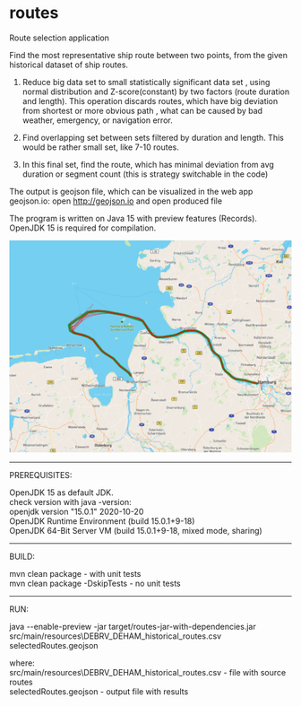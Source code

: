 # routes
Route selection application

Find the most representative ship route between two points, from the given historical dataset of ship routes.

1. Reduce big data set to small statistically significant data set , using normal distribution and Z-score(constant) by two factors (route duration and length). 
This operation discards routes, which have big deviation from shortest or more obvious path , what can be caused by bad weather, emergency, or navigation error.

2. Find overlapping set between sets filtered by duration and length. This would be rather small set, like 7-10 routes.

3. In this final set, find the route, which has minimal deviation from avg  duration or segment count (this is strategy switchable in the code)

The output is geojson file, which can be visualized in the web app geojson.io: open http://geojson.io and open produced file

The program is written on Java 15 with preview features (Records). 
OpenJDK 15 is required for compilation.

![Alt text](selectedRoutes.PNG?raw=true "Title")


______________________________________________________________________________________
PREREQUISITES:

OpenJDK 15 as default JDK.<br>
check version with java -version:<br>
openjdk version "15.0.1" 2020-10-20<br>
OpenJDK Runtime Environment (build 15.0.1+9-18)<br>
OpenJDK 64-Bit Server VM (build 15.0.1+9-18, mixed mode, sharing)<br>
______________________________________________________________________________________

BUILD:

mvn clean package - with unit tests<br>
mvn clean package -DskipTests - no unit tests<br>
______________________________________________________________________________________

RUN:

java --enable-preview -jar target/routes-jar-with-dependencies.jar src/main/resources\DEBRV_DEHAM_historical_routes.csv selectedRoutes.geojson<br>

where:<br>
src/main/resources\DEBRV_DEHAM_historical_routes.csv - file with source routes<br>
selectedRoutes.geojson - output file with results<br>